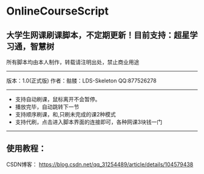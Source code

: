 # OnlineCourseScript
## 大学生网课刷课脚本，不定期更新！目前支持：超星学习通，智慧树

所有脚本均由本人制作，转载请注明出处，禁止商业用途
****
版本：1.0(正式版)
作者：骷髅：LDS-Skeleton
QQ:877526278
****

* 支持自动刷课，鼠标离开不会暂停。
* 播放完毕，自动跳转下一节
* 支持顺序刷课，和,只刷未完成的课2种模式
* 支持代刷，点击进入脚本界面的连接即可，各种网课3块钱一门

****
## 使用教程：
CSDN博客：
 https://blog.csdn.net/qq_31254489/article/details/104579438

